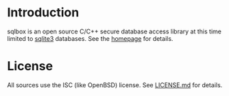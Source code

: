 # Introduction

sqlbox is an open source C/C++ secure database access library at this time
limited to [sqlite3](https://sqlite.org) databases.  See the
[homepage](https://kristaps.bsd.lv/sqlbox) for details.

# License

All sources use the ISC (like OpenBSD) license.  See [LICENSE.md](LICENSE.md)
for details.
